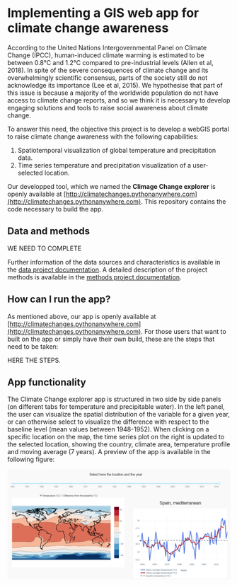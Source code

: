 # Implementing a GIS web app for climate change awareness

According to the United Nations Intergovernmental Panel on Climate Change (IPCC), human-induced climate warming is estimated to be between 0.8°C and 1.2°C compared to pre-industrial levels (Allen et al, 2018). In spite of the severe consequences of climate change and its overwhelmingly scientific consensus, parts of the society still do not acknowledge its importance (Lee et al, 2015). We hypothesise that part of this issue is because a majority of the worldwide population do not have access to climate change reports, and so we think it is necessary to develop engaging solutions and tools to raise social awareness about climate change.

To answer this need, the objective this project is to develop a webGIS portal to raise climate change awareness with the following capabilities:
1. Spatiotemporal visualization of global temperature and precipitation data.
2. Time series temperature and precipitation visualization of a user-selected location.

Our developped tool, which we named the **Climage Change explorer** is openly available at [http://climatechanges.pythonanywhere.com](http://climatechanges.pythonanywhere.com). This repository contains the code necessary to build the app.

## Data and methods 

WE NEED TO COMPLETE 

Further information of the data sources and characteristics is available in the [data project documentation](https://github.com/carlesmila/GeotechClimateChange/blob/master/documentation/data.md). A detailed description of the project methods is available in the [methods project documentation](https://github.com/carlesmila/GeotechClimateChange/blob/master/documentation/methods.md).

## How can I run the app?

As mentioned above, our app is openly available at [http://climatechanges.pythonanywhere.com](http://climatechanges.pythonanywhere.com). For those users that want to built on the app or simply have their own build, these are the steps that need to be taken:

HERE THE STEPS.


## App functionality

The Climate Change explorer app is structured in two side by side panels (on different tabs for temperature and precipitable water). In the left panel, the user can visualize the spatial distribution of the variable for a given year, or can otherwise select to visualize the difference with respect to the baseline level (mean values between 1948-1952). When clicking on a specific location on the map, the time series plot on the right is updated to the selected location, showing the country, climate area, temperature profile and moving average (7 years). A preview of the app is available in the following figure:

![alt text](documentation/figures/appoverview.png?raw=true)
